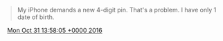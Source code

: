> My iPhone demands a new 4\-digit pin\. That's a problem\. I have only 1 date of birth\.

<img src="../../media/tweet.ico" width="12" /> [Mon Oct 31 13:58:05 +0000 2016](https://twitter.com/DromerDenker/status/793089664378933248)